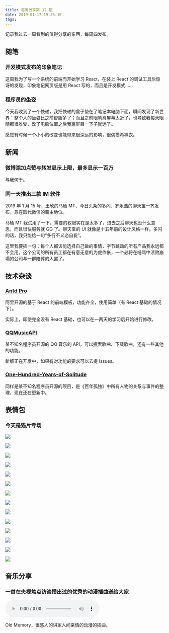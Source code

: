 ```yaml
---
title: 每周分享第 12 期
date: 2019-01-17 19:26:16
tags:
---
```


记录我过去一周看到的值得分享的东西，每周四发布。

<!--more-->

## 随笔

### 开发模式发布的印象笔记

这周我为了写一个系统的前端而开始学习 React，在装上 React 的调试工具后惊讶的发现，印象笔记网页版是用 React 写的，而且是开发模式……

### 程序员的坐姿

今天我收到了一个快递，我把快递的盒子垫在了笔记本电脑下面，瞬间发现了新世界：整个人的坐姿比之前舒服多了；而且之前眼睛离屏幕太近了，也导致我每天眼睛都很难受，改了电脑位置之后我离屏幕一下子就远了。

感觉有时候一个小小的改变也能带来很深远的影响，很偶摸希裸衣。

## 新闻

### 微博添加点赞与转发显示上限，最多显示一百万

与我何干。

### 同一天推出三款 IM 软件

2019 年 1 月 15 号，王欣的马桶 MT、今日头条的多闪、罗永浩的聊天宝一齐发布，意在取代微信的霸主地位。

马桶 MT 我试用了一下，需要的权限实在是太多了，进去之后聊天也没什么意思，而且很快服务就 GG 了。聊天宝的 UI 就像是十五年前的设计风格一样。多闪的话，我只能给一句“多行不义必自毙”。

这里我要插一句：每个人都该能选择自己做的事情，字节跳动的所有产品我永远都不会用。这个公司的所有员工都在有意无意的为虎作伥，一个必将在唾骂中溃败崩塌的公司与一群陪葬的人罢了。

## 技术杂谈

### [Antd Pro](https://github.com/ant-design/ant-design-pro)

阿里开源的基于 React 的前端模板，功能齐全，使用简单（有 React 基础的情况下）。

实际上，即使完全没有 React 基础，也可以在一两天的学习后开始进行修改。

### [QQMusicAPI](https://github.com/MeiK2333/QQMusicAPI)

某不知名程序员开源的 QQ 音乐的 API，可以搜索歌曲、下载歌曲，还有一些其他的功能。

新版正在开发中，如果有对功能的要求可以去提 Issues。

### [One-Hundred-Years-of-Solitude](https://github.com/MeiK2333/One-Hundred-Years-of-Solitude)

同样是某不知名程序员开源的项目，是《百年孤独》中所有人物的关系与事件的整理，现在还在更新中。

## 表情包

### 今天是猫片专场

![](/weekly12/maopian0.gif)

![](/weekly12/maopian1.gif)

![](/weekly12/1.jpg)

![](/weekly12/2.jpg)

![](/weekly12/3.gif)

![](/weekly12/4.gif)

![](/weekly12/5.gif)

![](/weekly12/6.gif)

![](/weekly12/7.gif)

![](/weekly12/8.gif)

![](/weekly12/9.jpg)

![](/weekly12/10.jpg)

![](/weekly12/11.jpg)

![](/weekly12/12.gif)

## 音乐分享

### 一首在央视焦点访谈播出过的优秀的动漫插曲送给大家


<audio src="/weekly12/Old%20Memory.m4a" controls="controls">
Your browser does not support the audio tag.
</audio>

Old Memory，很感人的讲家人间亲情的动漫的插曲。
